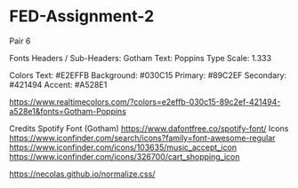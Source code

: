 # FED-Assignment-2
Pair 6

Fonts
Headers / Sub-Headers:
Gotham
Text:
Poppins
Type Scale:
1.333

Colors
Text:
#E2EFFB
Background:
#030C15
Primary:
#89C2EF
Secondary:
#421494
Accent:
#A528E1

https://www.realtimecolors.com/?colors=e2effb-030c15-89c2ef-421494-a528e1&fonts=Gotham-Poppins

Credits
Spotify Font (Gotham)
https://www.dafontfree.co/spotify-font/
Icons
https://www.iconfinder.com/search/icons?family=font-awesome-regular
https://www.iconfinder.com/icons/103635/music_accept_icon
https://www.iconfinder.com/icons/326700/cart_shopping_icon

https://necolas.github.io/normalize.css/
